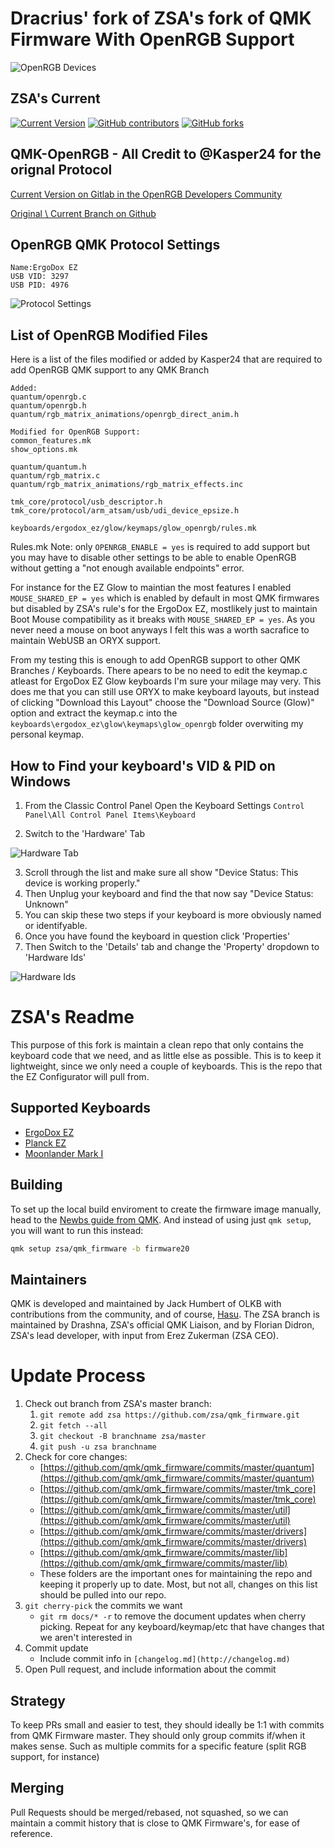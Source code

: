 # Dracrius' fork of ZSA's fork of QMK Firmware With OpenRGB Support 

![OpenRGB Devices](https://i.imgur.com/WELbAyR.png)

## ZSA's Current

[![Current Version](https://img.shields.io/github/tag/ErgoDox-EZ/qmk_firmware.svg)](https://github.com/ErgoDox-EZ/qmk_firmware/tags)
[![GitHub contributors](https://img.shields.io/github/contributors/ErgoDox-EZ/qmk_firmware.svg)](https://github.com/ErgoDox-EZ/qmk_firmware/pulse/monthly)
[![GitHub forks](https://img.shields.io/github/forks/ErgoDox-EZ/qmk_firmware.svg?style=social&label=Fork)](https://github.com/ErgoDox-EZ/qmk_firmware/)

## QMK-OpenRGB - All Credit to @Kasper24 for the orignal Protocol

[Current Version on Gitlab in the OpenRGB Developers Community](https://gitlab.com/OpenRGBDevelopers/QMK-OpenRGB/)

[Original \ Current Branch on Github](https://github.com/Kasper24/QMK-OpenRGB)

## OpenRGB QMK Protocol Settings
    Name:ErgoDox EZ
    USB VID: 3297
    USB PID: 4976

![Protocol Settings](https://i.imgur.com/AQLK0jV.png)

## List of OpenRGB Modified Files

Here is a list of the files modified or added by Kasper24 that are required to add OpenRGB QMK support to any QMK Branch

    Added:
    quantum/openrgb.c
    quantum/openrgb.h
    quantum/rgb_matrix_animations/openrgb_direct_anim.h

    Modified for OpenRGB Support:
    common_features.mk 
    show_options.mk

    quantum/quantum.h
    quantum/rgb_matrix.c
    quantum/rgb_matrix_animations/rgb_matrix_effects.inc

    tmk_core/protocol/usb_descriptor.h
    tmk_core/protocol/arm_atsam/usb/udi_device_epsize.h

    keyboards/ergodox_ez/glow/keymaps/glow_openrgb/rules.mk

Rules.mk Note: only `OPENRGB_ENABLE = yes` is required to add support but you may have to disable other settings to be able to enable OpenRGB without getting a 
"not enough available endpoints" error.

For instance for the EZ Glow to maintian the most features I enabled `MOUSE_SHARED_EP = yes` which is enabled by default in most QMK firmwares but disabled by ZSA's rule's for the ErgoDox EZ, mostlikely just to maintain Boot Mouse compatibility as it breaks with `MOUSE_SHARED_EP = yes`. As you never need a mouse on boot anyways I felt this was a worth sacrafice to maintain WebUSB an ORYX support.

From my testing this is enough to add OpenRGB support to other QMK Branches / Keyboards. There apears to be no need to edit the keymap.c atleast for ErgoDox EZ Glow keyboards I'm sure your milage may very. This does me that you can still use ORYX to make keyboard layouts, but instead of clicking "Download this Layout" choose the "Download Source (Glow)" option and extract the keymap.c into the `keyboards\ergodox_ez\glow\keymaps\glow_openrgb` folder overwiting my personal keymap.

## How to Find your keyboard's VID & PID on Windows

1. From the Classic Control Panel Open the Keyboard Settings `Control Panel\All Control Panel Items\Keyboard`

2. Switch to the 'Hardware' Tab

![Hardware Tab](https://imgur.com/AdaLENA.png)

3. Scroll through the list and make sure all show "Device Status: This device is working properly."
4. Then Unplug your keyboard and find the that now say "Device Status: Unknown"
5. You can skip these two steps if your keyboard is more obviously named or identifyable.
6. Once you have found the keyboard in question click 'Properties'
7. Then Switch to the 'Details' tab and change the 'Property' dropdown to 'Hardware Ids'

![Hardware Ids](https://imgur.com/jygCN8y.png)

# ZSA's Readme

This purpose of this fork is maintain a clean repo that only contains the keyboard code that we need, and as little else as possible.  This is to keep it lightweight, since we only need a couple of keyboards. This is the repo that the EZ Configurator will pull from. 

## Supported Keyboards

* [ErgoDox EZ](/keyboards/ergodox_ez/)
* [Planck EZ](/keyboards/planck/ez)
* [Moonlander Mark I](/keyboards/moonlander)

## Building

To set up the local build enviroment to create the firmware image manually, head to the [Newbs guide from QMK](https://docs.qmk.fm/#/newbs).
And instead of using just `qmk setup`, you will want to run this instead: 

```sh
qmk setup zsa/qmk_firmware -b firmware20
```

## Maintainers

QMK is developed and maintained by Jack Humbert of OLKB with contributions from the community, and of course, [Hasu](https://github.com/tmk). The ZSA branch is maintained by Drashna, ZSA's official QMK Liaison, and by Florian Didron, ZSA's lead developer, with input from Erez Zukerman (ZSA CEO).


# Update Process

1. Check out branch from ZSA's master branch:
    1. `git remote add zsa https://github.com/zsa/qmk_firmware.git`
    2. `git fetch --all`
    3. `git checkout -B branchname zsa/master`
    4. `git push -u zsa branchname`
2. Check for core changes:
    - [https://github.com/qmk/qmk_firmware/commits/master/quantum](https://github.com/qmk/qmk_firmware/commits/master/quantum)
    - [https://github.com/qmk/qmk_firmware/commits/master/tmk_core](https://github.com/qmk/qmk_firmware/commits/master/tmk_core)
    - [https://github.com/qmk/qmk_firmware/commits/master/util](https://github.com/qmk/qmk_firmware/commits/master/util)
    - [https://github.com/qmk/qmk_firmware/commits/master/drivers](https://github.com/qmk/qmk_firmware/commits/master/drivers)
    - [https://github.com/qmk/qmk_firmware/commits/master/lib](https://github.com/qmk/qmk_firmware/commits/master/lib)
    - These folders are the important ones for maintaining the repo and keeping it properly up to date. Most, but not all, changes on this list should be pulled into our repo.
3. `git cherry-pick` the commits we want
    - `git rm docs/* -r` to remove the document updates when cherry picking. Repeat for any keyboard/keymap/etc that have changes that we aren't interested in
4. Commit update
   * Include commit info in `[changelog.md](http://changelog.md)` 
5. Open Pull request, and include information about the commit

## Strategy

To keep PRs small and easier to test, they should ideally be 1:1 with commits from QMK Firmware master. They should only group commits if/when it makes sense. Such as multiple commits for a specific feature (split RGB support, for instance)

## Merging

Pull Requests should be merged/rebased, not squashed, so we can maintain a commit history that is close to QMK Firmware's, for ease of reference.
